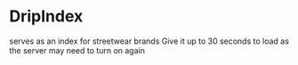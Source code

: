 # DripIndex
serves as an index for streetwear brands
Give it up to 30 seconds to load as the server may need to turn on again
